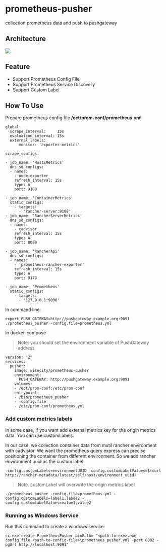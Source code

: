 # prometheus-pusher

collection prometheus data and push to pushgateway

## Architecture

![](http://7pn5d3.com1.z0.glb.clouddn.com/prometheus_pusher.png)

## Feature

* Support Prometheus Config File
* Support Prometheus Service Discovery
* Support Custom Label

## How To Use

Prepare prometheus config file **/ect/prom-conf/prometheus.yml**

```
global:                                                                         
  scrape_interval:     15s
  evaluation_interval: 15s
  external_labels:                                                              
      monitor: 'exporter-metrics'                                                
                                                                                
scrape_configs:

- job_name: 'HostsMetrics'
  dns_sd_configs:
  - names:
    - node-exporter
    refresh_interval: 15s
    type: A
    port: 9100

- job_name: 'ContainerMetrics'
  static_configs:
    - targets:
      - 'rancher-server:9108'
- job_name: 'RancherServerMetrics'
  dns_sd_configs:
  - names:
    - cadvisor
    refresh_interval: 15s
    type: A
    port: 8080

- job_name: 'RancherApi'
  dns_sd_configs:
  - names:
    - 'prometheus-rancher-exporter'
    refresh_interval: 15s
    type: A
    port: 9173

- job_name: 'Prometheus'
  static_configs:
    - targets:
      - '127.0.0.1:9090'

```

In command line:

```
export PUSH_GATEWAY=http://pushgateway.example.org:9091
./prometheus_pusher -config.file=prometheus.yml 
```

In docker-compose

> Note: you should set the environment variable of PushGateway address 

```
version: '2'
services:
  pusher:
    image: wisecity/prometheus-pusher
    environment:
      PUSH_GATEWAY: http://pushgateway.example.org:9091
    volumes:
    - /ect/prom-conf:/etc/prom-conf
    entrypoint:
    - /bin/prometheus_pusher
    - -config.file
    - /etc/prom-conf/prometheus.yml
```

### Add custom metrics labels

In some case, if you want add external metrics key for the origin metrics data. You can use customLabels.

In our case, we collection container data from mutil rancher environment with cadvistor. 
We want the prometheus query express can precise positioning the container from different environment. So we add rancher environment uuid as the custom label.

```
-config.customLabels=environmentUUID -config.customLabelValues=$(curl http://rancher-metadata/latest/self/host/environment_uuid)
```

> Note. customLabel will overwrite the origin metrics label

```
./prometheus_pusher -config.file=prometheus.yml -config.customLabels=label1,label2 -config.customLabelValues=value1,value2
```


### Running as Windows Service

Run this command to create a windows service:

```
sc.exe create PrometheusPusher binPath= "<path-to-exe>.exe -config.file <path-to-config-file>\prometheus_pusher.yml -port 8082 -pgUrl http://localhost:9091"
```